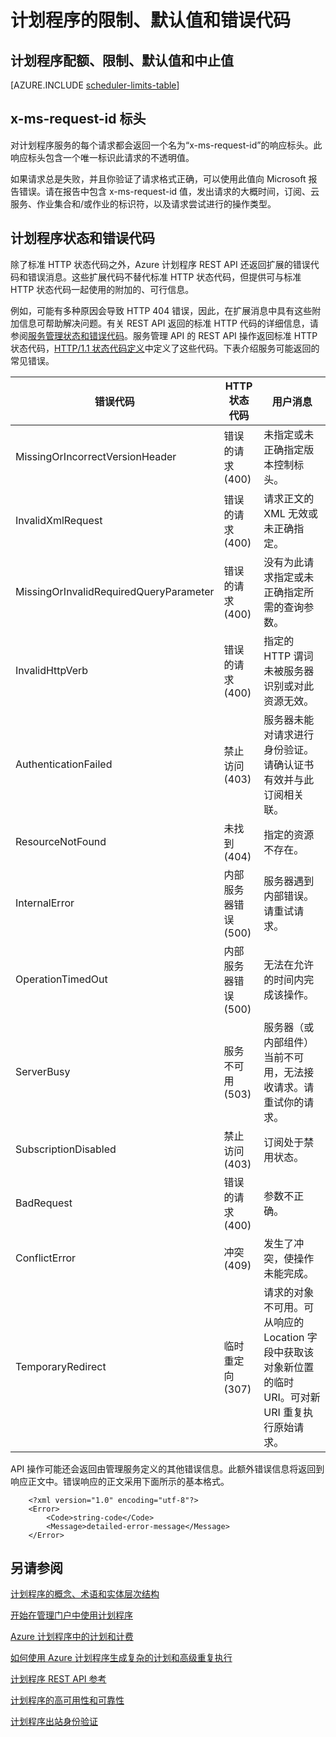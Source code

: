 <properties
 pageTitle="计划程序的限制、默认值和错误代码"
 description=""
 services="scheduler"
 documentationCenter=".NET"
 authors="krisragh"
 manager="dwrede"
 editor=""/>
<tags
 ms.service="scheduler"
 ms.date="07/28/2015"
 wacn.date="09/16/2015"/>

# 计划程序的限制、默认值和错误代码

## 计划程序配额、限制、默认值和中止值

[AZURE.INCLUDE [scheduler-limits-table](../includes/scheduler-limits-table.md)]

## x-ms-request-id 标头

对计划程序服务的每个请求都会返回一个名为“x-ms-request-id”的响应标头。此响应标头包含一个唯一标识此请求的不透明值。

如果请求总是失败，并且你验证了请求格式正确，可以使用此值向 Microsoft 报告错误。请在报告中包含 x-ms-request-id 值，发出请求的大概时间，订阅、云服务、作业集合和/或作业的标识符，以及请求尝试进行的操作类型。

## 计划程序状态和错误代码

除了标准 HTTP 状态代码之外，Azure 计划程序 REST API 还返回扩展的错误代码和错误消息。这些扩展代码不替代标准 HTTP 状态代码，但提供可与标准 HTTP 状态代码一起使用的附加的、可行信息。 

例如，可能有多种原因会导致 HTTP 404 错误，因此，在扩展消息中具有这些附加信息可帮助解决问题。有关 REST API 返回的标准 HTTP 代码的详细信息，请参阅[服务管理状态和错误代码](https://msdn.microsoft.com/zh-CN/library/azure/ee460801.aspx)。服务管理 API 的 REST API 操作返回标准 HTTP 状态代码，[HTTP/1.1 状态代码定义](http://www.w3.org/Protocols/rfc2616/rfc2616-sec10.html)中定义了这些代码。下表介绍服务可能返回的常见错误。

|错误代码|HTTP 状态代码|用户消息|
|----|----|----|
|MissingOrIncorrectVersionHeader|错误的请求 (400)|未指定或未正确指定版本控制标头。|
|InvalidXmlRequest|错误的请求 (400)|请求正文的 XML 无效或未正确指定。|
|MissingOrInvalidRequiredQueryParameter|错误的请求 (400)|没有为此请求指定或未正确指定所需的查询参数。|
|InvalidHttpVerb|错误的请求 (400)|指定的 HTTP 谓词未被服务器识别或对此资源无效。|
|AuthenticationFailed|禁止访问 (403)|服务器未能对请求进行身份验证。请确认证书有效并与此订阅相关联。|
|ResourceNotFound|未找到 (404)|指定的资源不存在。|
|InternalError|内部服务器错误 (500)|服务器遇到内部错误。请重试请求。|
|OperationTimedOut|内部服务器错误 (500)|无法在允许的时间内完成该操作。|
|ServerBusy|服务不可用 (503)|服务器（或内部组件）当前不可用，无法接收请求。请重试你的请求。|
|SubscriptionDisabled|禁止访问 (403)|订阅处于禁用状态。|
|BadRequest|错误的请求 (400)|参数不正确。|
|ConflictError|冲突 (409)|发生了冲突，使操作未能完成。|
|TemporaryRedirect|临时重定向 (307)|请求的对象不可用。可从响应的 Location 字段中获取该对象新位置的临时 URI。可对新 URI 重复执行原始请求。|

API 操作可能还会返回由管理服务定义的其他错误信息。此额外错误信息将返回到响应正文中。错误响应的正文采用下面所示的基本格式。

		<?xml version="1.0" encoding="utf-8"?>  
		<Error>  
			<Code>string-code</Code>  
			<Message>detailed-error-message</Message>  
		</Error>  

## 另请参阅

 [计划程序的概念、术语和实体层次结构](/documentation/articles/scheduler-concepts-terms)
 
 [开始在管理门户中使用计划程序](/documentation/articles/scheduler-get-started-portal)
 
 [Azure 计划程序中的计划和计费](/documentation/articles/scheduler-plans-billing)
 
 [如何使用 Azure 计划程序生成复杂的计划和高级重复执行](/documentation/articles/scheduler-advanced-complexity)
 
 [计划程序 REST API 参考](https://msdn.microsoft.com/zh-CN/library/dn528946)   
 
 [计划程序的高可用性和可靠性](/documentation/articles/scheduler-high-availability-reliability)
 
 [计划程序出站身份验证](/documentation/articles/scheduler-outbound-authentication)

 

<!---HONumber=69-->